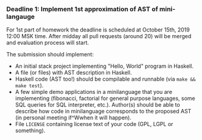 ### Deadline 1: Implement 1st approximation of AST of mini-langauge

For 1st part of homework the deadline is scheduled at 
October 15th, 2019 12:00 MSK time. After midday all pull requests 
(around 20) will be merged and evaluation process will start.

The submission should implement:
* An initial stack project implementing "Hello, World" program in Haskell.
* A file (or files) with AST description in Haskell.
* Haskell code (AST too!) should be compilable and runnable (via `make && make test`).
* A few simple demo applications in a minilanguage that you are implementing
  (fibonacci, factorial for general purpose languages, 
   some SQL queries for SQL interpreter, etc.). Author(s) should be able to 
  describe how code in minilanguage corresponds to the proposed AST 
  (in personal meeting if^Wwhen it will happen).
* File `LICENSE` containing license text of your code (GPL, LGPL or something).

